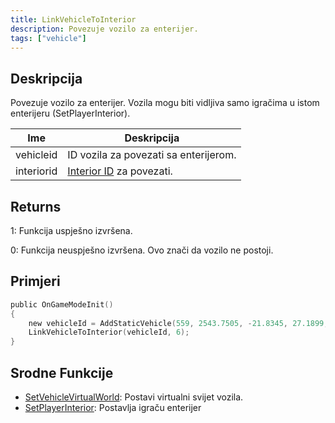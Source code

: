 ```yaml
---
title: LinkVehicleToInterior
description: Povezuje vozilo za enterijer.
tags: ["vehicle"]
---
```


## Deskripcija

Povezuje vozilo za enterijer. Vozila mogu biti vidljiva samo igračima u istom enterijeru (SetPlayerInterior).

| Ime        | Deskripcija                                          |
| ---------- | ---------------------------------------------------- |
| vehicleid  | ID vozila za povezati sa enterijerom.                |
| interiorid | [Interior ID](../resources/interiorids) za povezati. |

## Returns

1: Funkcija uspješno izvršena.

0: Funkcija neuspješno izvršena. Ovo znači da vozilo ne postoji.

## Primjeri

```c
public OnGameModeInit()
{
    new vehicleId = AddStaticVehicle(559, 2543.7505, -21.8345, 27.1899, 52.6054, -1, -1);
    LinkVehicleToInterior(vehicleId, 6);
}
```

## Srodne Funkcije

- [SetVehicleVirtualWorld](SetVehicleVirtualWorld): Postavi virtualni svijet vozila.
- [SetPlayerInterior](SetPlayerInterior): Postavlja igraču enterijer
